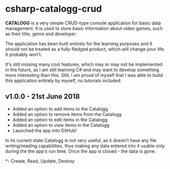 # csharp-catalogg-crud

**CATALOGG** is a very simple CRUD-type console application for basic data management. It is used to store basic information about video games, such as their title, genre and developer.

The application has been built entirely for the learning purposes and it should not be treated as a fully-fledged product, which will change your life. It probably won't.

It's still missing many cool features, which may or may not be implemented in the future, as I am still learning C# and may want to develop something more interesting than this. Still, I am proud of myself that I was able to build this application entirely by myself, no tutorials included.

## v1.0.0 - 21st June 2018

* Added an option to add items to the Catalogg
* Added an option to remove items from the Catalogg
* Added an option to edit items in the Catalogg
* Added an option to view items in the Catalogg
* Launched the app into GitHub!

In its current state Catalogg is not very useful, as it doesn't have any file writing/reading capabilities, thus making any data entered into it usable only during the the app's run time. Once the app is closed - the data is gone.

*- Create, Read, Update, Destroy
